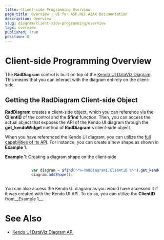 ```yaml
---
title: Client-side Programming Overview
page_title: Overview | UI for ASP.NET AJAX Documentation
description: Overview
slug: diagram/client-side-programming/overview
tags: overview
published: True
position: 0
---
```


# Client-side Programming Overview



The __RadDiagram__ control is built on top of the [Kendo UI DataViz Diagram](http://demos.telerik.com/kendo-ui/dataviz/diagram/index.html). This means that you can interact with the diagram entirely on the client-side.

## Getting the RadDiagram Client-side Object

__RadDiagram__ creates a client-side object, which you can reference via the __ClientID__ of the control and the __$find__ function. Then, you can access the actual object that exposes the API of the Kendo UI diagram through the __get_kendoWidget__ method of __RadDiagram__'s client-side object.

When you have referenced the Kendo UI diagram, you can utilize the [full capabilities of its API](http://docs.telerik.com/kendo-ui/api/dataviz/diagram). For instance, you can create a new shape as shown in __Example 1__.

__Example 1__: Creating a diagram shape on the client-side

````JavaScript
	
	    	var diagram = $find("<%=RadDiagram1.ClientID %>").get_kendoWidget();
	        diagram.addShape();
	
````



You can also access the Kendo UI diagram as you would have accessed it if it was created with the Kendo UI API. To do so, you can utilize the __ClientID__ from__Example 1__.

# See Also

 * [Kendo UI DataViz Diagram API](http://docs.telerik.com/kendo-ui/api/dataviz/diagram)

